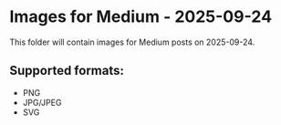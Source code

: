 # Images for Medium - 2025-09-24

This folder will contain images for Medium posts on 2025-09-24.

## Supported formats:
- PNG
- JPG/JPEG
- SVG
